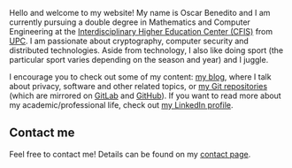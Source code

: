 <!-- priority: 1.0 -->
<!-- extraheader: <link rel="me" href="https://fosstodon.org/@ob"/><link rel="me" href="https://github.com/oscarbenedito"/><link rel="me" href="https://gitlab.com/oscarbenedito"/><link rel="me" href="mailto:oscar@oscarbenedito.com"/><link rel="pgpkey" href="/pgp/pubkey.asc"/> -->
<!-- description: Hello and welcome to my website! I'm Oscar Benedito and this is my corner of the Internet. -->

Hello and welcome to my website! My name is Oscar Benedito and I am currently
pursuing a double degree in Mathematics and Computer Engineering at the
[Interdisciplinary Higher Education Center (CFIS)][cfis] from [UPC][upc]. I am
passionate about cryptography, computer security and distributed technologies.
Aside from technology, I also like doing sport (the particular sport varies
depending on the season and year) and I juggle.

I encourage you to check out some of my content: [my blog][blog], where I talk
about privacy, software and other related topics, or [my Git repositories][git]
(which are mirrored on [GitLab][gl] and [GitHub][gh]). If you want to read more
about my academic/professional life, check out [my LinkedIn profile][li].

## Contact me

Feel free to contact me! Details can be found on my [contact page][c].


[cfis]: <https://cfis.upc.edu/es> "Interdisciplinary Higher Education Center (CFIS)"
[upc]: <https://www.upc.edu/en> "Universitat Politècnica de Catalunya (UPC)"
[blog]: </blog/> "Personal blog"
[git]: <https://git.oscarbenedito.com> "Personal Git server"
[gl]: <https://gitlab.com/oscarbenedito> "GitLab profile"
[gh]: <https://github.com/oscarbenedito> "GitHub profile"
[li]: <https://www.linkedin.com/in/oscarbenedito> "LinkedIn profile"
[c]: </contact/> "Contact page"
